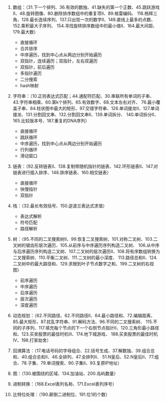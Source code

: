 1. 数组：（31.下一个排列、36.有效的数独、41.缺失的第一个正数、45.跳跃游戏II、48.旋转图像、80.删除排序数组中的重复项II、89.格雷编码、
118.杨辉三角、128.最长连续序列、137.只出现一次的数字II、149.直线上最多的点数、152.乘积最大子序列、
154.寻找旋转排序数组中的最小值II、164.最大间距、179.最大数）
    * 直接循环
    * 合并排序
    * 中序遍历，找到中心点从两边分别开始遍历
    * 双指针，连续遍历；双指针，左右双遍历
    * 双指针，前后遍历
    * 多指针遍历
    * 二分搜索
    * hash映射
    
2. 字符串：（10.正则表达式匹配；44.通配符匹配、30.串联所有单词的子串、43.字符串相乘、60.第k个排列、65.有效数字、68.文本左右对齐、
76.最小覆盖子串、84.柱状图中最大的矩形、97.交错字符串、126.单词接龙II、127.单词接龙、131.分割回文串、132.分割回文串II、139.单词拆分、
140.单词拆分II、165.比较版本号、187.重复的DNA序列）
    * 直接循环
    * 跳跃循环
    * 中序遍历，找到中心点从两边分别开始遍历
    * 行列循环
    * 滑动窗口
    
3. 链表：（92.反转链表II、138.复制带随机指针的链表、142.环形链表II、147.对链表进行插入排序、148.排序链表、160.相交链表）
    * 直接循环
    * 快慢指针
    * 双指针
    
4. 栈：（32.最长有效括号、150.逆波兰表达式求值）
    * 表达式解析
    * 符号匹配
    * 路径解析
    
5. 树：（95.不同的二叉搜索树II、99.恢复二叉搜索树、101.对称二叉树、103.二叉树的锯齿形层次遍历、105.从前序与中序遍历序列构造二叉树、
106.从中序与后序遍历序列构造二叉树、107.二叉树的层次遍历II、108.将有序数组转换为二叉搜索树、110.平衡二叉树、111.二叉树的最小深度、
113.路径总和II、124.二叉树中的最大路径和、129.求根到叶子节点数字之和、199.二叉树的右视图）
    * 前序遍历
    * 中序遍历
    * 后序遍历
    * 层次遍历
    * 深度遍历

6. 动态规划：（62.不同路径、62.不同路径II、64.最小路径和、72.编辑距离、85.最大矩形、87.扰乱字符串、91.解码方法、96.不同的二叉搜索树、
115.不同的子序列、117.填充每个节点的下一个右侧节点指针II、120.三角形最小路径和、123.买卖股票的最佳时机III、174.地下城游戏、
188.买卖股票的最佳时机IV、198.打家劫舍）

7. 回溯算法：（17.电话号码的字母组合、22.括号生成、37.解数独、39.组合总和、40.组合总和II、46.全排列、47.全排列II、
51.N皇后、52.N皇后II、77.组合、78.子集、79.单词搜索、90.子集II、93.复原IP地址）

8. 图：（130.被围绕的区域、134.加油站、200.岛屿数量）

9. 进制转换：（168.Excel表列名称、171.Excel表列序号）

10. 比特位处理：（190.颠倒二进制位、191.位1的个数）